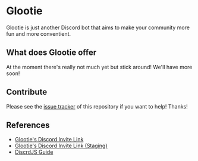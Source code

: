 # Glootie

Glootie is just another Discord bot that aims to make your community more fun and more conventient.

## What does Glootie offer

At the moment there's really not much yet but stick around! We'll have more soon!

## Contribute

Please see the [issue tracker](https://github.com/BosEriko/glootie/issues) of this repository if you want to help! Thanks!

## References

- [Glootie's Discord Invite Link](https://discordapp.com/oauth2/authorize?&client_id=660062248512913429&scope=bot&permissions=2146958839)
- [Glootie's Discord Invite Link (Staging)](https://discordapp.com/oauth2/authorize?&client_id=660725760184811522&scope=bot&permissions=2146958839)
- [DiscrdJS Guide](https://discordjs.guide/creating-your-bot/adding-more-commands.html#simple-command-structure)
